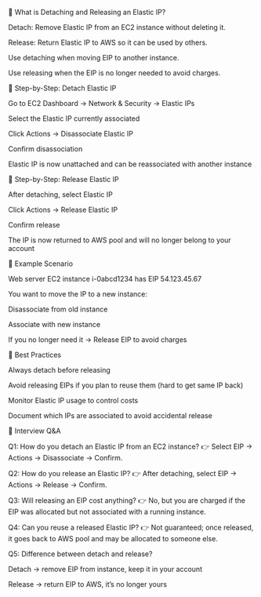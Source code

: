 📘 What is Detaching and Releasing an Elastic IP?

Detach: Remove Elastic IP from an EC2 instance without deleting it.

Release: Return Elastic IP to AWS so it can be used by others.

Use detaching when moving EIP to another instance.

Use releasing when the EIP is no longer needed to avoid charges.

🔹 Step-by-Step: Detach Elastic IP

Go to EC2 Dashboard → Network & Security → Elastic IPs

Select the Elastic IP currently associated

Click Actions → Disassociate Elastic IP

Confirm disassociation

Elastic IP is now unattached and can be reassociated with another instance

🔹 Step-by-Step: Release Elastic IP

After detaching, select Elastic IP

Click Actions → Release Elastic IP

Confirm release

The IP is now returned to AWS pool and will no longer belong to your account

🔹 Example Scenario

Web server EC2 instance i-0abcd1234 has EIP 54.123.45.67

You want to move the IP to a new instance:

Disassociate from old instance

Associate with new instance

If you no longer need it → Release EIP to avoid charges

🔹 Best Practices

Always detach before releasing

Avoid releasing EIPs if you plan to reuse them (hard to get same IP back)

Monitor Elastic IP usage to control costs

Document which IPs are associated to avoid accidental release

🎯 Interview Q&A

Q1: How do you detach an Elastic IP from an EC2 instance?
👉 Select EIP → Actions → Disassociate → Confirm.

Q2: How do you release an Elastic IP?
👉 After detaching, select EIP → Actions → Release → Confirm.

Q3: Will releasing an EIP cost anything?
👉 No, but you are charged if the EIP was allocated but not associated with a running instance.

Q4: Can you reuse a released Elastic IP?
👉 Not guaranteed; once released, it goes back to AWS pool and may be allocated to someone else.

Q5: Difference between detach and release?

Detach → remove EIP from instance, keep it in your account

Release → return EIP to AWS, it’s no longer yours
